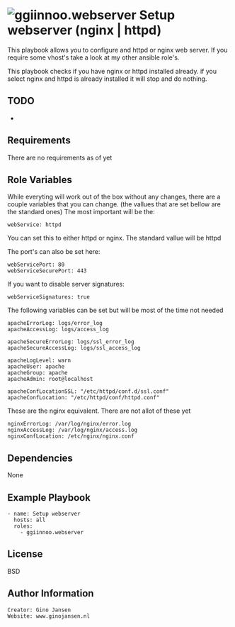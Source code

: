 ![ggiinnoo.webserver](https://github.com/ggiinnoo/ansible-role-webserver/workflows/Ansible%20role%20webserver/badge.svg) Setup webserver (nginx | httpd)
=========

This playbook allows you to configure and httpd or nginx web server.
If you require some vhost's take a look at my other ansible role's.

This playbook checks if you have nginx or httpd installed already. if you select nginx and httpd is already installed it will stop and do nothing.

TODO
----
-

Requirements
------------

There are no requirements as of yet


Role Variables
--------------

While everyting will work out of the box without any changes, there are a couple variables that you can change. (the vallues that are set bellow are the standard ones)
The most important will be the:

	webService: httpd
You can set this to either httpd or nginx. The standard vallue will be httpd

The port's can also be set here:

	webServicePort: 80
	webServiceSecurePort: 443

If you want to disable server signatures:

	webServiceSignatures: true

The following variables can be set but will be most of the time not needed

	apacheErrorLog: logs/error_log
	apacheAccessLog: logs/access_log

	apacheSecureErrorLog: logs/ssl_error_log
	apacheSecureAccessLog: logs/ssl_access_log

	apacheLogLevel: warn
	apacheUser: apache
	apacheGroup: apache
	apacheAdmin: root@localhost

	apacheConfLocationSSL: "/etc/httpd/conf.d/ssl.conf"
	apacheConfLocation: "/etc/httpd/conf/httpd.conf"


These are the nginx equivalent. There are not allot of these yet

	nginxErrorLog: /var/log/nginx/error.log
	nginxAccessLog: /var/log/nginx/access.log
	nginxConfLocation: /etc/nginx/nginx.conf


Dependencies
------------

None

Example Playbook
----------------

    - name: Setup webserver
      hosts: all
      roles:
        - ggiinnoo.webserver

License
-------

BSD

Author Information
------------------

    Creator: Gino Jansen
    Website: www.ginojansen.nl
